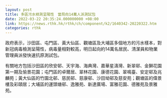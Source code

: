```yaml
---
layout: post
title: 多區污水檢測呈陽性　當局向14萬人派測試包
date: 2022-03-22 20:35:24.000000000 +08:00
link: https://news.rthk.hk/rthk/ch/component/k2/1640342-20220322.htm
categories: rthk
---
```


政府表示，沙田區、屯門區、黃大仙區、觀塘區及大埔區多個地方的污水樣本，對新冠病毒檢測呈陽性，病毒量相對較高，明日起向約14萬名居民、清潔員和物業管理員派發快速抗原測試包。

有關地方包括沙田區的欣安邨、天宇海、海典灣、嘉華星濤灣、新翠邨、金獅花園第一期及愉景花園；屯門區的卓爾居、翠林花園、康德花園、翠鳴臺、安定邨及兆麟苑；黃大仙區的竹園北邨、慈民邨、慈康邨、沙田坳邨及慈安苑；觀塘區的偉景樓及彩頤居；大埔區的運頭塘邨、逸雅苑、新達廣場、富雅花園、德雅苑及景雅苑。
